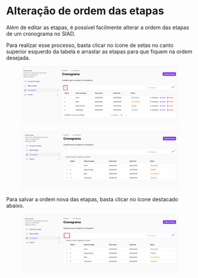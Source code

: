 # Alteração de ordem das etapas

Além de editar as etapas, é possível facilmente alterar a ordem das etapas de um cronograma no SIAD.&#x20;

Para realizar esse processo, basta clicar no ícone de setas no canto superior esquerdo da tabela e arrastar as etapas para que fiquem na ordem desejada.&#x20;

<figure><img src="../../../.gitbook/assets/image (165).png" alt=""><figcaption></figcaption></figure>

<figure><img src="../../../.gitbook/assets/image (166).png" alt=""><figcaption></figcaption></figure>

Para salvar a ordem nova das etapas, basta clicar no ícone destacado abaixo.&#x20;

<figure><img src="../../../.gitbook/assets/image (167).png" alt=""><figcaption></figcaption></figure>

&#x20;
